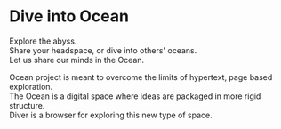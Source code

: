 # Dive into Ocean

Explore the abyss.\
Share your headspace, or dive into others' oceans.\
Let us share our minds in the Ocean.

Ocean project is meant to overcome the limits of hypertext, page based exploration.\
The Ocean is a digital space where ideas are packaged in more rigid structure.\
Diver is a browser for exploring this new type of space.
